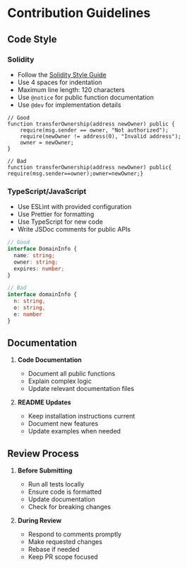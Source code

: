 # Contribution Guidelines

## Code Style

### Solidity
- Follow the [Solidity Style Guide](https://docs.soliditylang.org/en/latest/style-guide.html)
- Use 4 spaces for indentation
- Maximum line length: 120 characters
- Use `@notice` for public function documentation
- Use `@dev` for implementation details

```solidity
// Good
function transferOwnership(address newOwner) public {
    require(msg.sender == owner, "Not authorized");
    require(newOwner != address(0), "Invalid address");
    owner = newOwner;
}

// Bad
function transferOwnership(address newOwner) public{
require(msg.sender==owner);owner=newOwner;}
```

### TypeScript/JavaScript
- Use ESLint with provided configuration
- Use Prettier for formatting
- Use TypeScript for new code
- Write JSDoc comments for public APIs

```typescript
// Good
interface DomainInfo {
  name: string;
  owner: string;
  expires: number;
}

// Bad
interface domainInfo {
  n: string,
  o: string,
  e: number
}
```


## Documentation

1. **Code Documentation**
   - Document all public functions
   - Explain complex logic
   - Update relevant documentation files

2. **README Updates**
   - Keep installation instructions current
   - Document new features
   - Update examples when needed

## Review Process

1. **Before Submitting**
   - Run all tests locally
   - Ensure code is formatted
   - Update documentation
   - Check for breaking changes

2. **During Review**
   - Respond to comments promptly
   - Make requested changes
   - Rebase if needed
   - Keep PR scope focused